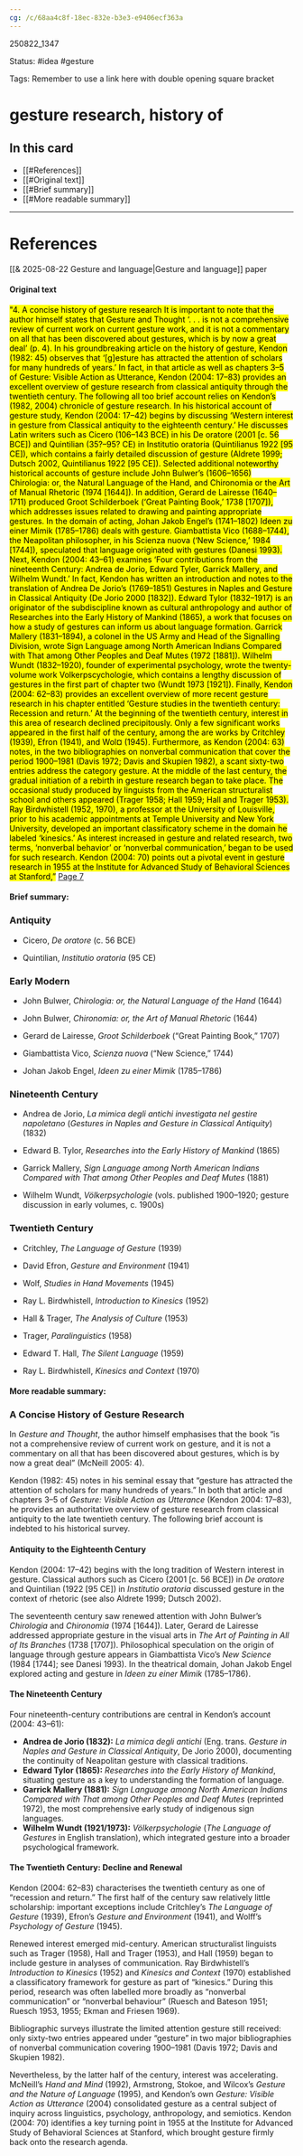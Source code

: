 ```yaml
---
cg: /c/68aa4c8f-18ec-832e-b3e3-e9406ecf363a
---
```


250822_1347

Status: #idea #gesture

Tags:
Remember to use a link here with double opening square bracket
# gesture research, history of

## In this card
- [[#References]]
- [[#Original text]]
- [[#Brief summary]]
- [[#More readable summary]]

---
# References

[[& 2025-08-22 Gesture and language|Gesture and language]] paper
#### Original text

 <mark class="hltr-yellow">"4. A concise history of gesture research  It is important to note that the author himself states that Gesture and Thought ‘. . . is not a comprehensive review of current work on current gesture work, and it is not a commentary on all that has been discovered about gestures, which is by now a great deal’ (p. 4). In his groundbreaking article on the history of gesture, Kendon (1982: 45) observes that ‘[g]esture has attracted the attention of scholars for many hundreds of years.’ In fact, in that article as well as chapters 3–5 of Gesture: Visible Action as Utterance, Kendon (2004: 17–83) provides an excellent overview of gesture research from classical antiquity through the twentieth century. The following all too brief account relies on Kendon’s (1982, 2004) chronicle of gesture research. In his historical account of gesture study, Kendon (2004: 17–42) begins by discussing ‘Western interest in gesture from Classical antiquity to the eighteenth century.’ He discusses Latin writers such as Cicero (106–143 BCE) in his De oratore (2001 [c. 56 BCE]) and Quintilian (35?–95? CE) in Institutio oratoria (Quintilianus 1922 [95 CE]), which contains a fairly detailed discussion of gesture (Aldrete 1999; Dutsch 2002, Quintilianus 1922 [95 CE]). Selected additional noteworthy historical accounts of gesture include John Bulwer’s (1606–1656) Chirologia: or, the Natural Language of the Hand, and Chironomia or the Art of Manual Rhetoric (1974 [1644]). In addition, Gerard de Lairesse (1640–1711) produced Groot Schilderboek (‘Great Painting Book,’ 1738 [1707]), which addresses issues related to drawing and painting appropriate gestures. In the domain of acting, Johan Jakob Engel’s (1741–1802) Ideen zu einer Mimik (1785–1786) deals with gesture. Giambattista Vico (1688–1744), the Neapolitan philosopher, in his Scienza nuova (‘New Science,’ 1984 [1744]), speculated that language originated with gestures (Danesi 1993). Next, Kendon (2004: 43–61) examines ‘Four contributions from the nineteenth Century: Andrea de Jorio, Edward Tyler, Garrick Mallery, and Wilhelm Wundt.’ In fact, Kendon has written an introduction and notes to the translation of Andrea De Jorio’s (1769–1851) Gestures in Naples and Gesture in Classical Antiquity (De Jorio 2000 [1832]). Edward Tylor (1832–1917) is an originator of the subdiscipline known as cultural anthropology and author of Researches into the Early History of Mankind (1865), a work that focuses on how a study of gestures can inform us about language formation. Garrick Mallery (1831–1894), a colonel in the US Army and Head of the Signalling Division, wrote Sign Language among North American Indians Compared with That among Other Peoples and Deaf Mutes (1972 [1881]). Wilhelm Wundt (1832–1920), founder of experimental psychology, wrote the twenty-volume work Volkerpscychologie, which contains a lengthy discussion of gestures in the first part of chapter two (Wundt 1973 [1921]). Finally, Kendon (2004: 62–83) provides an excellent overview of more recent gesture research in his chapter entitled ‘Gesture studies in the twentieth century: Recession and return.’ At the beginning of the twentieth century, interest in this area of research declined precipitously. Only a few significant works appeared in the first half of the century, among the are works by Critchley (1939), Efron (1941), and Wol¤ (1945). Furthermore, as Kendon (2004: 63) notes, in the two bibliographies on nonverbal communication that cover the period 1900–1981 (Davis 1972; Davis and Skupien 1982), a scant sixty-two entries address the category gesture. At the middle of the last century, the gradual initiation of a rebirth in gesture research began to take place. The occasional study produced by linguists from the American structuralist school and others appeared (Trager 1958; Hall 1959; Hall and Trager 1953). Ray Birdwhistell (1952, 1970), a professor at the University of Louisville, prior to his academic appointments at Temple University and New York University, developed an important classificatory scheme in the domain he labeled ‘kinesics.’ As interest increased in gesture and related research, two terms, ‘nonverbal behavior’ or ‘nonverbal communication,’ began to be used for such research. Kendon (2004: 70) points out a pivotal event in gesture research in 1955 at the Institute for Advanced Study of Behavioral Sciences at Stanford,”</mark> [Page 7](zotero://open-pdf/library/items/87T92G49?page=7&annotation=JFX73IWG) 

#### Brief summary:
### Antiquity

- Cicero, _De oratore_ (c. 56 BCE)
    
- Quintilian, _Institutio oratoria_ (95 CE)
    

### Early Modern

- John Bulwer, _Chirologia: or, the Natural Language of the Hand_ (1644)
    
- John Bulwer, _Chironomia: or, the Art of Manual Rhetoric_ (1644)
    
- Gerard de Lairesse, _Groot Schilderboek_ (“Great Painting Book,” 1707)
    
- Giambattista Vico, _Scienza nuova_ (“New Science,” 1744)
    
- Johan Jakob Engel, _Ideen zu einer Mimik_ (1785–1786)
    

### Nineteenth Century

- Andrea de Jorio, _La mimica degli antichi investigata nel gestire napoletano_ (_Gestures in Naples and Gesture in Classical Antiquity_) (1832)
    
- Edward B. Tylor, _Researches into the Early History of Mankind_ (1865)
    
- Garrick Mallery, _Sign Language among North American Indians Compared with That among Other Peoples and Deaf Mutes_ (1881)
    
- Wilhelm Wundt, _Völkerpsychologie_ (vols. published 1900–1920; gesture discussion in early volumes, c. 1900s)
    

### Twentieth Century

- Critchley, _The Language of Gesture_ (1939)
    
- David Efron, _Gesture and Environment_ (1941)
    
- Wolf, _Studies in Hand Movements_ (1945)
    
- Ray L. Birdwhistell, _Introduction to Kinesics_ (1952)
    
- Hall & Trager, _The Analysis of Culture_ (1953)
    
- Trager, _Paralinguistics_ (1958)
    
- Edward T. Hall, _The Silent Language_ (1959)
    
- Ray L. Birdwhistell, _Kinesics and Context_ (1970)

#### More readable summary:

###  A Concise History of Gesture Research

In *Gesture and Thought*, the author himself emphasises that the book “is not a comprehensive review of current work on gesture, and it is not a commentary on all that has been discovered about gestures, which is by now a great deal” (McNeill 2005: 4).

Kendon (1982: 45) notes in his seminal essay that “gesture has attracted the attention of scholars for many hundreds of years.” In both that article and chapters 3–5 of *Gesture: Visible Action as Utterance* (Kendon 2004: 17–83), he provides an authoritative overview of gesture research from classical antiquity to the late twentieth century. The following brief account is indebted to his historical survey.

#### Antiquity to the Eighteenth Century

Kendon (2004: 17–42) begins with the long tradition of Western interest in gesture. Classical authors such as Cicero (2001 \[c. 56 BCE]) in *De oratore* and Quintilian (1922 \[95 CE]) in *Institutio oratoria* discussed gesture in the context of rhetoric (see also Aldrete 1999; Dutsch 2002).

The seventeenth century saw renewed attention with John Bulwer’s *Chirologia* and *Chironomia* (1974 \[1644]). Later, Gerard de Lairesse addressed appropriate gesture in the visual arts in *The Art of Painting in All of Its Branches* (1738 \[1707]). Philosophical speculation on the origin of language through gesture appears in Giambattista Vico’s *New Science* (1984 \[1744]; see Danesi 1993). In the theatrical domain, Johan Jakob Engel explored acting and gesture in *Ideen zu einer Mimik* (1785–1786).

#### The Nineteenth Century

Four nineteenth-century contributions are central in Kendon’s account (2004: 43–61):

* **Andrea de Jorio (1832):** *La mimica degli antichi* (Eng. trans. *Gesture in Naples and Gesture in Classical Antiquity*, De Jorio 2000), documenting the continuity of Neapolitan gesture with classical traditions.
* **Edward Tylor (1865):** *Researches into the Early History of Mankind*, situating gesture as a key to understanding the formation of language.
* **Garrick Mallery (1881):** *Sign Language among North American Indians Compared with That among Other Peoples and Deaf Mutes* (reprinted 1972), the most comprehensive early study of indigenous sign languages.
* **Wilhelm Wundt (1921/1973):** *Völkerpsychologie* (*The Language of Gestures* in English translation), which integrated gesture into a broader psychological framework.

#### The Twentieth Century: Decline and Renewal

Kendon (2004: 62–83) characterises the twentieth century as one of “recession and return.” The first half of the century saw relatively little scholarship: important exceptions include Critchley’s *The Language of Gesture* (1939), Efron’s *Gesture and Environment* (1941), and Wolff’s *Psychology of Gesture* (1945).

Renewed interest emerged mid-century. American structuralist linguists such as Trager (1958), Hall and Trager (1953), and Hall (1959) began to include gesture in analyses of communication. Ray Birdwhistell’s *Introduction to Kinesics* (1952) and *Kinesics and Context* (1970) established a classificatory framework for gesture as part of “kinesics.” During this period, research was often labelled more broadly as “nonverbal communication” or “nonverbal behaviour” (Ruesch and Bateson 1951; Ruesch 1953, 1955; Ekman and Friesen 1969).

Bibliographic surveys illustrate the limited attention gesture still received: only sixty-two entries appeared under “gesture” in two major bibliographies of nonverbal communication covering 1900–1981 (Davis 1972; Davis and Skupien 1982).

Nevertheless, by the latter half of the century, interest was accelerating. McNeill’s *Hand and Mind* (1992), Armstrong, Stokoe, and Wilcox’s *Gesture and the Nature of Language* (1995), and Kendon’s own *Gesture: Visible Action as Utterance* (2004) consolidated gesture as a central subject of inquiry across linguistics, psychology, anthropology, and semiotics. Kendon (2004: 70) identifies a key turning point in 1955 at the Institute for Advanced Study of Behavioral Sciences at Stanford, which brought gesture firmly back onto the research agenda.
